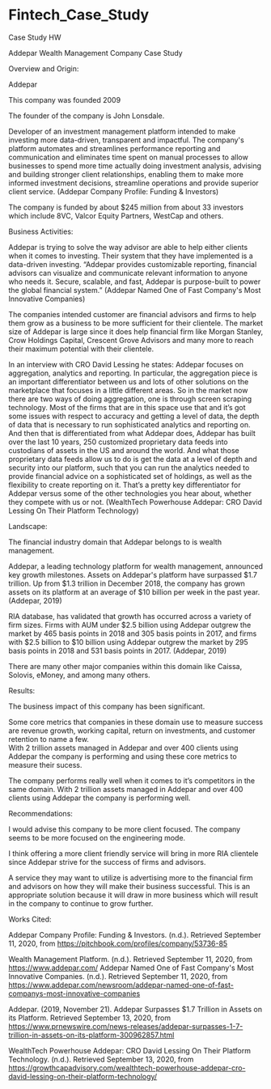 # Fintech_Case_Study
Case Study HW

Addepar Wealth Management Company Case Study

Overview and Origin:

Addepar

This company was founded 2009

The founder of the company is John Lonsdale.

Developer of an investment management platform intended to make investing more data-driven, transparent and impactful. The company's platform automates and streamlines performance reporting and communication and eliminates time spent on manual processes to allow businesses to spend more time actually doing investment analysis, advising and building stronger client relationships, enabling them to make more informed investment decisions, streamline operations and provide superior client service. (Addepar Company Profile: Funding & Investors)

The company is funded by about $245 million from about 33 investors which include 8VC, Valcor Equity Partners, WestCap and others.  


Business Activities:

Addepar is trying to solve the way advisor are able to help either clients when it comes to investing. Their system that they have implemented is a data-driven investing. “Addepar provides customizable reporting, financial advisors can visualize and communicate relevant information to anyone who needs it. Secure, scalable, and fast, Addepar is purpose-built to power the global financial system.” (Addepar Named One of Fast Company's Most Innovative Companies) 


The companies intended customer are financial advisors and firms to help them grow as a business to be more sufficient for their clientele.  The market size of Addepar is large since it does help financial firm like Morgan Stanley, Crow Holdings Capital, Crescent Grove Advisors and many more to reach their maximum potential with their clientele.

In an interview with CRO David Lessing he states:
Addepar focuses on aggregation, analytics and reporting.  In particular, the aggregation piece is an important differentiator between us and lots of other solutions on the marketplace that focuses in a little different areas.  So in the market now there are two ways of doing aggregation, one is through screen scraping technology.  Most of the firms that are in this space use that and it’s got some issues with respect to accuracy and getting a level of data, the depth of data that is necessary to run sophisticated analytics and reporting on.  And then that is differentiated from what Addepar does, Addepar has built over the last 10 years, 250 customized proprietary data feeds into custodians of assets in the US and around the world.  And what those proprietary data feeds allow us to do is get the data at a level of depth and security into our platform, such that you can run the analytics needed to provide financial advice on a sophisticated set of holdings, as well as the flexibility to create reporting on it.  That’s a pretty key differentiator for Addepar versus some of the other technologies you hear about, whether they compete with us or not. (WealthTech Powerhouse Addepar: CRO David Lessing On Their Platform Technology)

Landscape:

The financial industry domain that Addepar belongs to is wealth management. 

Addepar, a leading technology platform for wealth management, announced key growth milestones. Assets on Addepar's platform have surpassed $1.7 trillion. Up from $1.3 trillion in December 2018, the company has grown assets on its platform at an average of $10 billion per week in the past year. (Addepar, 2019)

RIA database, has validated that growth has occurred across a variety of firm sizes. Firms with AUM under $2.5 billion using Addepar outgrew the market by 465 basis points in 2018 and 305 basis points in 2017, and firms with $2.5 billion to $10 billion using Addepar outgrew the market by 295 basis points in 2018 and 531 basis points in 2017. (Addepar, 2019)


There are many other major companies within this domain like Caissa, Solovis, eMoney, and among many others. 

Results:

The business impact of this company has been significant.   

Some core metrics that companies in these domain use to measure success are revenue growth, working capital, return on investments, and customer retention to name a few.  
With 2 trillion assets managed in Addepar and over 400 clients using Addepar the company is performing and using these core metrics to measure their sucess.

The company performs really well when it comes to it’s competitors in the same domain.  With 2 trillion assets managed in Addepar and over 400 clients using Addepar the company is performing well.


Recommendations:


I would advise this company to be more client focused. The company seems to be more focused on the engineering mode.  

I think offering a more client friendly service will bring in more RIA clientele since Addepar strive for the success of firms and advisors.    

A service they may want to utilize is advertising more to the financial firm and advisors on how they will make their business successful.  This is an appropriate solution because it will draw in more business which will result in the company to continue to grow further.     




Works Cited:

Addepar Company Profile: Funding & Investors. (n.d.). Retrieved September 11, 2020, from https://pitchbook.com/profiles/company/53736-85

Wealth Management Platform. (n.d.). Retrieved September 11, 2020, from https://www.addepar.com/
Addepar Named One of Fast Company's Most Innovative Companies. (n.d.). Retrieved September 11, 2020, from https://www.addepar.com/newsroom/addepar-named-one-of-fast-companys-most-innovative-companies

Addepar. (2019, November 21). Addepar Surpasses $1.7 Trillion in Assets on its Platform. Retrieved September 13, 2020, from https://www.prnewswire.com/news-releases/addepar-surpasses-1-7-trillion-in-assets-on-its-platform-300962857.html

WealthTech Powerhouse Addepar: CRO David Lessing On Their Platform Technology. (n.d.). Retrieved September 13, 2020, from https://growthcapadvisory.com/wealthtech-powerhouse-addepar-cro-david-lessing-on-their-platform-technology/
